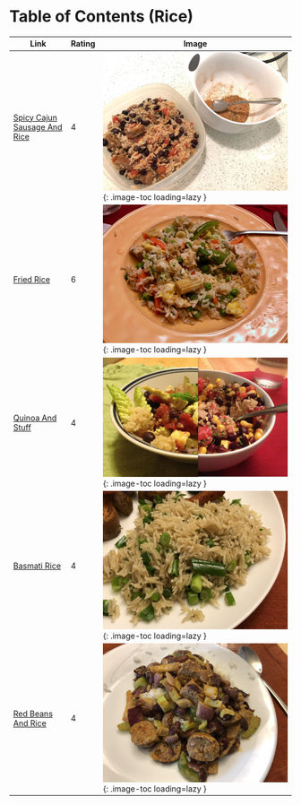 # Table of Contents (Rice)

| Link | Rating | Image |
| -- | -- | -- |
| [Spicy Cajun Sausage And Rice](../spicy_cajun_sausage_and_rice) | 4 | ![spicy_cajun_sausage_and_rice.jpeg](./spicy_cajun_sausage_and_rice.jpeg){: .image-toc loading=lazy } |
| [Fried Rice](../fried_rice) | 6 | ![fried_rice.jpeg](./fried_rice.jpeg){: .image-toc loading=lazy } |
| [Quinoa And Stuff](../quinoa_and_stuff) | 4 | ![quinoa_and_stuff.jpg](./quinoa_and_stuff.jpg){: .image-toc loading=lazy } |
| [Basmati Rice](../basmati_rice) | 4 | ![basmati_rice.jpg](./basmati_rice.jpg){: .image-toc loading=lazy } |
| [Red Beans And Rice](../red_beans_and_rice) | 4 | ![red_beans_and_rice.jpeg](./red_beans_and_rice.jpeg){: .image-toc loading=lazy } |
